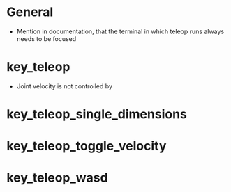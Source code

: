 # General

- Mention in documentation, that the terminal in which teleop runs always needs to be focused

# key_teleop

- Joint velocity is not controlled by 

# key_teleop_single_dimensions

# key_teleop_toggle_velocity

# key_teleop_wasd
